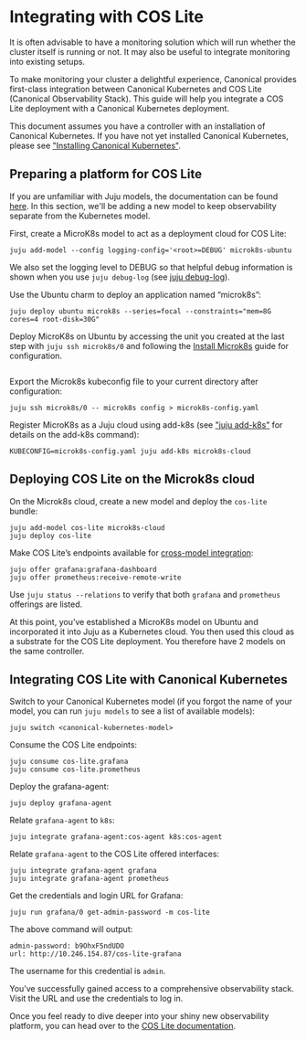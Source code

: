 # Integrating with COS Lite

It is often advisable to have a monitoring solution which will run whether the cluster itself is running or not. It may also be useful to integrate monitoring into existing setups.

To make monitoring your cluster a delightful experience, Canonical provides
first-class integration between Canonical Kubernetes and COS Lite (Canonical
Observability Stack). This guide will help you integrate a COS Lite
deployment with a Canonical Kubernetes deployment.

This document assumes you have a controller with an installation of
Canonical Kubernetes. If you have not yet installed Canonical Kubernetes, please see ["Installing Canonical Kubernetes"][how-to-install].

## Preparing a platform for COS Lite

If you are unfamiliar with Juju models, the documentation can be found [here][juju-models]. In this section, we'll be adding a new model to keep observability separate from the Kubernetes model.

First, create a MicroK8s model to act as a deployment cloud for COS Lite:

```
juju add-model --config logging-config='<root>=DEBUG' microk8s-ubuntu
```

We also set the logging level to DEBUG so that helpful debug information is
shown when you use `juju debug-log` (see [juju debug-log][juju-debug-log]).

Use the Ubuntu charm to deploy an application named “microk8s”:

```
juju deploy ubuntu microk8s --series=focal --constraints="mem=8G cores=4 root-disk=30G"
```

Deploy MicroK8s on Ubuntu by accessing the unit you created at the last step
with `juju ssh microk8s/0` and following the [Install Microk8s][how-to-install-microk8s]
guide for configuration.

```{note} Make sure to enable the hostpath-storage and MetalLB addons for Microk8s.
```

Export the Microk8s kubeconfig file to your current directory after configuration:

```
juju ssh microk8s/0 -- microk8s config > microk8s-config.yaml
```

Register MicroK8s as a Juju cloud using add-k8s (see ["juju
add-k8s"][add-k8s] for details on the add-k8s
command):

```
KUBECONFIG=microk8s-config.yaml juju add-k8s microk8s-cloud
```

## Deploying COS Lite on the Microk8s cloud

On the Microk8s cloud, create a new model and deploy the `cos-lite` bundle:

```
juju add-model cos-lite microk8s-cloud
juju deploy cos-lite
```

Make COS Lite’s endpoints available for [cross-model integration][cross-model-integration]:

```
juju offer grafana:grafana-dashboard
juju offer prometheus:receive-remote-write
```

Use `juju status --relations` to verify that both `grafana` and `prometheus`
offerings are listed.

At this point, you’ve established a MicroK8s model on Ubuntu and incorporated
it into Juju as a Kubernetes cloud. You then used this cloud as a substrate for
the COS Lite deployment. You therefore have 2 models on the same controller.

## Integrating COS Lite with Canonical Kubernetes

Switch to your Canonical Kubernetes model (if you forgot the name of your model,
you can run `juju models` to see a list of available models):

```
juju switch <canonical-kubernetes-model>
```

Consume the COS Lite endpoints:

```
juju consume cos-lite.grafana
juju consume cos-lite.prometheus
```

Deploy the grafana-agent:

```
juju deploy grafana-agent
```

Relate `grafana-agent` to `k8s`:

```
juju integrate grafana-agent:cos-agent k8s:cos-agent
```

Relate `grafana-agent` to the COS Lite offered interfaces:

```
juju integrate grafana-agent grafana
juju integrate grafana-agent prometheus
```

Get the credentials and login URL for Grafana:

```
juju run grafana/0 get-admin-password -m cos-lite
```

The above command will output:

```
admin-password: b9OhxF5ndUDO
url: http://10.246.154.87/cos-lite-grafana
```

The username for this credential is `admin`.

You’ve successfully gained access to a comprehensive observability stack. Visit
the URL and use the credentials to log in.

Once you feel ready to dive deeper into your shiny new observability platform,
you can head over to the [COS Lite documentation][cos-lite-docs].

<!-- LINKS -->

[how-to-install]: install/index
[add-k8s]: https://juju.is/docs/juju/juju-add-k8s
[cos-lite-docs]: https://charmhub.io/topics/canonical-observability-stack
[juju-models]: https://juju.is/docs/juju/model
[juju-debug-log]: https://juju.is/docs/juju/juju-debug-log
[cross-model-integration]: https://juju.is/docs/juju/relation#heading--cross-model
[how-to-install-microk8s]: https://microk8s.io/docs/getting-started